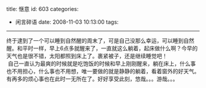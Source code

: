 title: 惬意
id: 603
categories:
  - 闲言碎语
date: 2008-11-03 10:13:00
tags:
---

终于逮到了一个可以睡到自然醒的周末了，可是自己没那么幸运，可以睡到自然醒。和平时一样，早上6点多就醒来了，一直就这么躺着，起床做什么啊？今早的天气也是很不错，太阳都照到床上了。裹紧被子，还是继续睡觉吧！
</br>&nbsp;自己一直认为最爽的时候就是吃饱饭的时候和早上刚刚醒来，躺在床上，什么事也不用担心，什么事也不用想，唯一要做的就是静静的躺着，看着窗外的好天气。有再多的烦心事也在此时一无所在了。好好享受此刻，悠哉。。。游哉。。。